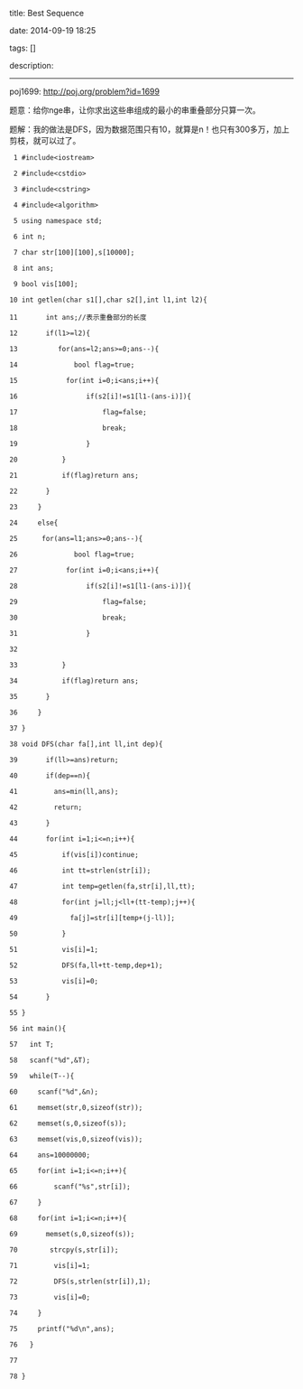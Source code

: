 title: Best Sequence

date: 2014-09-19 18:25

tags: []

description: 

---
poj1699: [ http://poj.org/problem?id=1699 ](http://poj.org/problem?id=1699)

题意：给你nge串，让你求出这些串组成的最小的串重叠部分只算一次。 

题解：我的做法是DFS，因为数据范围只有10，就算是n！也只有300多万，加上剪枝，就可以过了。 
    
    
     1 #include<iostream>
     2 #include<cstdio>
     3 #include<cstring>
     4 #include<algorithm>
     5 using namespace std;
     6 int n;
     7 char str[100][100],s[10000];
     8 int ans;
     9 bool vis[100];
    10 int getlen(char s1[],char s2[],int l1,int l2){
    11       int ans;//表示重叠部分的长度
    12       if(l1>=l2){
    13          for(ans=l2;ans>=0;ans--){
    14              bool flag=true;
    15            for(int i=0;i<ans;i++){
    16                 if(s2[i]!=s1[l1-(ans-i)]){
    17                     flag=false;
    18                     break;
    19                 }
    20           }
    21           if(flag)return ans;
    22       }
    23     }
    24     else{
    25      for(ans=l1;ans>=0;ans--){
    26              bool flag=true;
    27            for(int i=0;i<ans;i++){
    28                 if(s2[i]!=s1[l1-(ans-i)]){
    29                     flag=false;
    30                     break;
    31                 }
    32 
    33           }
    34           if(flag)return ans;
    35       }
    36     }
    37 }
    38 void DFS(char fa[],int ll,int dep){
    39       if(ll>=ans)return;
    40       if(dep==n){
    41         ans=min(ll,ans);
    42         return;
    43       }
    44       for(int i=1;i<=n;i++){
    45           if(vis[i])continue;
    46           int tt=strlen(str[i]);
    47           int temp=getlen(fa,str[i],ll,tt);
    48           for(int j=ll;j<ll+(tt-temp);j++){
    49             fa[j]=str[i][temp+(j-ll)];
    50           }
    51           vis[i]=1;
    52           DFS(fa,ll+tt-temp,dep+1);
    53           vis[i]=0;
    54       }
    55 }
    56 int main(){
    57   int T;
    58   scanf("%d",&T);
    59   while(T--){
    60     scanf("%d",&n);
    61     memset(str,0,sizeof(str));
    62     memset(s,0,sizeof(s));
    63     memset(vis,0,sizeof(vis));
    64     ans=10000000;
    65     for(int i=1;i<=n;i++){
    66         scanf("%s",str[i]);
    67     }
    68     for(int i=1;i<=n;i++){
    69       memset(s,0,sizeof(s));
    70        strcpy(s,str[i]);
    71         vis[i]=1;
    72         DFS(s,strlen(str[i]),1);
    73         vis[i]=0;
    74     }
    75     printf("%d\n",ans);
    76   }
    77 
    78 }
